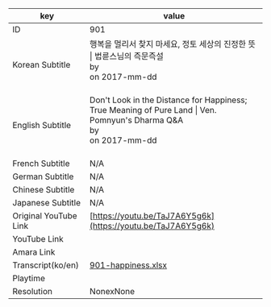 |  key  |  value  |
|-------|---------|
| ID            | 901 |
| Korean Subtitle | 행복을 멀리서 찾지 마세요, 정토 세상의 진정한 뜻 \| 법륜스님의 즉문즉설<br>by <br>on 2017-mm-dd<br><br>|
| English Subtitle | Don't Look in the Distance for Happiness; True Meaning of Pure Land \| Ven. Pomnyun's Dharma Q&A<br>by <br>on 2017-mm-dd<br><br>|
| French Subtitle | N/A |
| German Subtitle | N/A |
| Chinese Subtitle | N/A |
| Japanese Subtitle | N/A |
| Original YouTube Link  | [https://youtu.be/TaJ7A6Y5g6k](https://youtu.be/TaJ7A6Y5g6k) |
| YouTube Link  |  |
| Amara Link    |  |
| Transcript(ko/en) | [901-happiness.xlsx](https://github.com/jungtosociety/dharma-qna/raw/master/sub/901/901-happiness.xlsx) |
| Playtime |  |
| Resolution | NonexNone|
